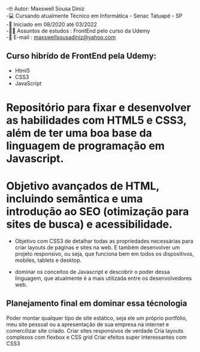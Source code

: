 

-🤓 Autor: Maxswell Sousa Diniz <br>
-💻 Cursando atualmente Técnico em Informática - Senac Tatuapé - SP <br>
-🙌 Iniciado em 08/2020 até 03/2022<br>
-👨‍🎓 Assuntos de estudos : FrontEnd pelo curso da Udemy <br>
-📧 E-mail : maxswellsousadiniz@yahoo.com

##  Curso hibrído de FrontEnd pela Udemy:

- Html5 <br>
- CSS3 <br>
- JavaScript <br>


# Repositório para  fixar e  desenvolver as habilidades com HTML5 e CSS3, além de ter uma boa base da linguagem de programação em Javascript.

# Objetivo avançados de HTML, incluindo semântica e uma introdução ao SEO (otimização para sites de busca) e acessibilidade.

- Objetivo com  CSS3 de  detalhar todas as propriedades necessárias para criar layouts de páginas e sites na web.  E também desenvolver um projeto responsivo, ou seja, que funciona bem em todos os dispositivos, mobiles, tablets e desktop.

- dominar os conceitos de Javascript e descobrir o poder dessa linguagem, que atualmente é a mais utilizada entre os desenvolvedores web.



## Planejamento final  em dominar essa técnologia 

Poder montar qualquer tipo de site estático, seja ele um próprio portfólio, meu site pessoal ou a apresentação de sua empresa na internet e comercilizar site criado.
Criar sites responsivos de verdade
Cria layouts complexos com flexbox e CSS grid
Criar efeitos super interessantes com CSS3




